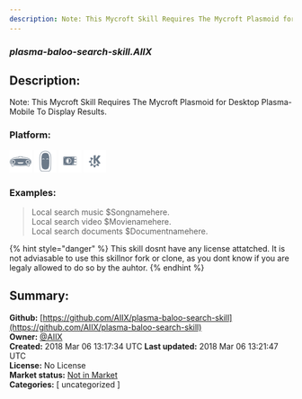 ```yaml
---
description: Note: This Mycroft Skill Requires The Mycroft Plasmoid for Desktop  Plasma-Mobile To Display R
---
```


### _plasma-baloo-search-skill.AIIX_  
## Description:  
Note: This Mycroft Skill Requires The Mycroft Plasmoid for Desktop  Plasma-Mobile To Display Results.  
  
### Platform:  
 ![Mark I](../.gitbook/assets/mark-1-icon.png)  ![Mark II](../.gitbook/assets/mark-2-icon.png)  ![Picroft](../.gitbook/assets/picroft-icon.png)  ![plasmoid](../.gitbook/assets/kde.png)   
### Examples:  
> Local search music $Songnamehere.  
> Local search video $Movienamehere.  
> Local search documents $Documentnamehere.  
  
{% hint style="danger" %}
This skill dosnt have any license attatched. It is not adviasable to use this skillnor fork or clone, as you dont know if you are legaly allowed to do so by the auhtor.
{% endhint %}
  
## Summary:  
**Github:** [https://github.com/AIIX/plasma-baloo-search-skill](https://github.com/AIIX/plasma-baloo-search-skill)  
**Owner:** [@AIIX](https://github.com/AIIX)  
**Created:** 2018 Mar 06 13:17:34 UTC  **Last updated:** 2018 Mar 06 13:21:47 UTC  
**License:** No License  
**Market status:** [Not in Market](https://market.mycroft.ai/skill/)  
**Categories:** [ uncategorized ]   
